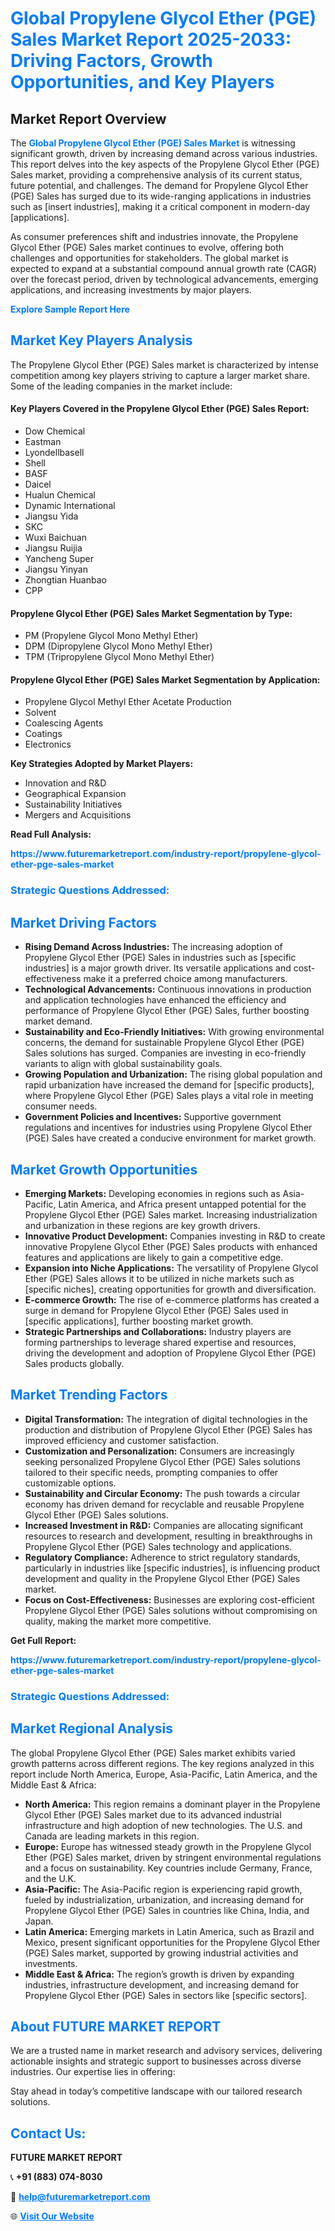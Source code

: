 <h1 style="color: #007BFF;">Global Propylene Glycol Ether (PGE) Sales Market Report 2025-2033: Driving Factors, Growth Opportunities, and Key Players</h1>

<section id="overview">
<h2>Market Report Overview</h2>
<p>The <a href="https://www.futuremarketreport.com/industry-report/propylene-glycol-ether-pge-sales-market" style="color: #007BFF; text-decoration: none;"><strong>Global Propylene Glycol Ether (PGE) Sales Market</strong></a> is witnessing significant growth, driven by increasing demand across various industries. This report delves into the key aspects of the Propylene Glycol Ether (PGE) Sales market, providing a comprehensive analysis of its current status, future potential, and challenges. The demand for Propylene Glycol Ether (PGE) Sales has surged due to its wide-ranging applications in industries such as [insert industries], making it a critical component in modern-day [applications].</p>
<p>As consumer preferences shift and industries innovate, the Propylene Glycol Ether (PGE) Sales market continues to evolve, offering both challenges and opportunities for stakeholders. The global market is expected to expand at a substantial compound annual growth rate (CAGR) over the forecast period, driven by technological advancements, emerging applications, and increasing investments by major players.</p>
</section>

<section id="overview">
<p><a href="https://www.futuremarketreport.com/request-sample/reportId=104869" style="color: #007BFF; text-decoration: none;"><strong>Explore Sample Report Here</strong></a></p>
</section>

<section id="key-players">
<h2 style="color: #007BFF;">Market Key Players Analysis</h2>
<p>The Propylene Glycol Ether (PGE) Sales market is characterized by intense competition among key players striving to capture a larger market share. Some of the leading companies in the market include:</p>
<h4>Key Players Covered in the Propylene Glycol Ether (PGE) Sales Report:</h4>
<ul><li>Dow Chemical</li><li>Eastman</li><li>Lyondellbasell</li><li>Shell</li><li>BASF</li><li>Daicel</li><li>Hualun Chemical</li><li>Dynamic International</li><li>Jiangsu Yida</li><li>SKC</li><li>Wuxi Baichuan</li><li>Jiangsu Ruijia</li><li>Yancheng Super</li><li>Jiangsu Yinyan</li><li>Zhongtian Huanbao</li><li>CPP</li></ul>
<h4>Propylene Glycol Ether (PGE) Sales Market Segmentation by Type:</h4>
<ul><li>PM (Propylene Glycol Mono Methyl Ether)</li><li>DPM (Dipropylene Glycol Mono Methyl Ether)</li><li>TPM (Tripropylene Glycol Mono Methyl Ether)</li></ul>

<h4>Propylene Glycol Ether (PGE) Sales Market Segmentation by Application:</h4>
<ul><li>Propylene Glycol Methyl Ether Acetate Production</li><li>Solvent</li><li>Coalescing Agents</li><li>Coatings</li><li>Electronics</li></ul>
<p><strong>Key Strategies Adopted by Market Players:</strong></p>
<ul>
<li>Innovation and R&D</li>
<li>Geographical Expansion</li>
<li>Sustainability Initiatives</li>
<li>Mergers and Acquisitions</li>
</ul>
</section>

<section>
<p><strong>Read Full Analysis: </strong></p><a href="https://www.futuremarketreport.com/industry-report/propylene-glycol-ether-pge-sales-market" style="color: #007BFF; text-decoration: none;"><strong>https://www.futuremarketreport.com/industry-report/propylene-glycol-ether-pge-sales-market</strong></a>
<h3 style="color: #007BFF;">Strategic Questions Addressed:</h3>
</section>

<section id="driving-factors">
<h2 style="color: #007BFF;">Market Driving Factors</h2>
<ul>
<li><strong>Rising Demand Across Industries:</strong> The increasing adoption of Propylene Glycol Ether (PGE) Sales in industries such as [specific industries] is a major growth driver. Its versatile applications and cost-effectiveness make it a preferred choice among manufacturers.</li>
<li><strong>Technological Advancements:</strong> Continuous innovations in production and application technologies have enhanced the efficiency and performance of Propylene Glycol Ether (PGE) Sales, further boosting market demand.</li>
<li><strong>Sustainability and Eco-Friendly Initiatives:</strong> With growing environmental concerns, the demand for sustainable Propylene Glycol Ether (PGE) Sales solutions has surged. Companies are investing in eco-friendly variants to align with global sustainability goals.</li>
<li><strong>Growing Population and Urbanization:</strong> The rising global population and rapid urbanization have increased the demand for [specific products], where Propylene Glycol Ether (PGE) Sales plays a vital role in meeting consumer needs.</li>
<li><strong>Government Policies and Incentives:</strong> Supportive government regulations and incentives for industries using Propylene Glycol Ether (PGE) Sales have created a conducive environment for market growth.</li>
</ul>
</section>

<section id="growth-opportunities">
<h2 style="color: #007BFF;">Market Growth Opportunities</h2>
<ul>
<li><strong>Emerging Markets:</strong> Developing economies in regions such as Asia-Pacific, Latin America, and Africa present untapped potential for the Propylene Glycol Ether (PGE) Sales market. Increasing industrialization and urbanization in these regions are key growth drivers.</li>
<li><strong>Innovative Product Development:</strong> Companies investing in R&D to create innovative Propylene Glycol Ether (PGE) Sales products with enhanced features and applications are likely to gain a competitive edge.</li>
<li><strong>Expansion into Niche Applications:</strong> The versatility of Propylene Glycol Ether (PGE) Sales allows it to be utilized in niche markets such as [specific niches], creating opportunities for growth and diversification.</li>
<li><strong>E-commerce Growth:</strong> The rise of e-commerce platforms has created a surge in demand for Propylene Glycol Ether (PGE) Sales used in [specific applications], further boosting market growth.</li>
<li><strong>Strategic Partnerships and Collaborations:</strong> Industry players are forming partnerships to leverage shared expertise and resources, driving the development and adoption of Propylene Glycol Ether (PGE) Sales products globally.</li>
</ul>
</section>

<section id="trending-factors">
<h2 style="color: #007BFF;">Market Trending Factors</h2>
<ul>
<li><strong>Digital Transformation:</strong> The integration of digital technologies in the production and distribution of Propylene Glycol Ether (PGE) Sales has improved efficiency and customer satisfaction.</li>
<li><strong>Customization and Personalization:</strong> Consumers are increasingly seeking personalized Propylene Glycol Ether (PGE) Sales solutions tailored to their specific needs, prompting companies to offer customizable options.</li>
<li><strong>Sustainability and Circular Economy:</strong> The push towards a circular economy has driven demand for recyclable and reusable Propylene Glycol Ether (PGE) Sales solutions.</li>
<li><strong>Increased Investment in R&D:</strong> Companies are allocating significant resources to research and development, resulting in breakthroughs in Propylene Glycol Ether (PGE) Sales technology and applications.</li>
<li><strong>Regulatory Compliance:</strong> Adherence to strict regulatory standards, particularly in industries like [specific industries], is influencing product development and quality in the Propylene Glycol Ether (PGE) Sales market.</li>
<li><strong>Focus on Cost-Effectiveness:</strong> Businesses are exploring cost-efficient Propylene Glycol Ether (PGE) Sales solutions without compromising on quality, making the market more competitive.</li>
</ul>
</section>

<section>
<p><strong>Get Full Report: </strong></p><a href="https://www.futuremarketreport.com/industry-report/propylene-glycol-ether-pge-sales-market" style="color: #007BFF; text-decoration: none;"><strong>https://www.futuremarketreport.com/industry-report/propylene-glycol-ether-pge-sales-market</strong></a>
<h3 style="color: #007BFF;">Strategic Questions Addressed:</h3>
</section>


<section id="regional-analysis">
<h2 style="color: #007BFF;">Market Regional Analysis</h2>
<p>The global Propylene Glycol Ether (PGE) Sales market exhibits varied growth patterns across different regions. The key regions analyzed in this report include North America, Europe, Asia-Pacific, Latin America, and the Middle East & Africa:</p>
<ul>
<li><strong>North America:</strong> This region remains a dominant player in the Propylene Glycol Ether (PGE) Sales market due to its advanced industrial infrastructure and high adoption of new technologies. The U.S. and Canada are leading markets in this region.</li>
<li><strong>Europe:</strong> Europe has witnessed steady growth in the Propylene Glycol Ether (PGE) Sales market, driven by stringent environmental regulations and a focus on sustainability. Key countries include Germany, France, and the U.K.</li>
<li><strong>Asia-Pacific:</strong> The Asia-Pacific region is experiencing rapid growth, fueled by industrialization, urbanization, and increasing demand for Propylene Glycol Ether (PGE) Sales in countries like China, India, and Japan.</li>
<li><strong>Latin America:</strong> Emerging markets in Latin America, such as Brazil and Mexico, present significant opportunities for the Propylene Glycol Ether (PGE) Sales market, supported by growing industrial activities and investments.</li>
<li><strong>Middle East & Africa:</strong> The region’s growth is driven by expanding industries, infrastructure development, and increasing demand for Propylene Glycol Ether (PGE) Sales in sectors like [specific sectors].</li>
</ul>
</section>

<footer>
<h2 style="color: #007BFF;">About FUTURE MARKET REPORT</h2>
<p>We are a trusted name in market research and advisory services, delivering actionable insights and strategic support to businesses across diverse industries. Our expertise lies in offering:</p>

<p>Stay ahead in today’s competitive landscape with our tailored research solutions.</p>

<h2 style="color: #007BFF;">Contact Us:</h2>
<p><strong>FUTURE MARKET REPORT</strong></p>
<p>📞 <strong>+91 (883) 074-8030</strong></p>
<p>📧 <strong><a href="mailto:help@futuremarketreport.com" style="color: #007BFF;">help@futuremarketreport.com</a></strong></p>
<p>🌐 <strong><a href="https://www.futuremarketreport.com/" style="color: #007BFF;">Visit Our Website</a></strong></p>
</footer>